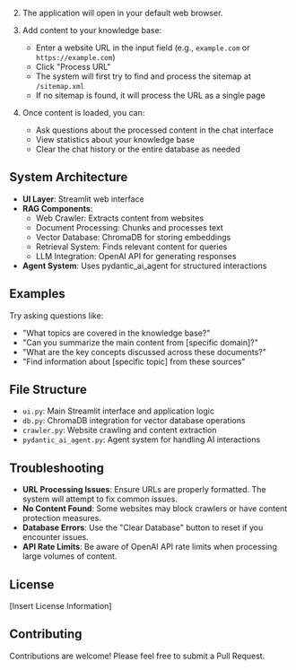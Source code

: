 

2. The application will open in your default web browser.

3. Add content to your knowledge base:
   - Enter a website URL in the input field (e.g., `example.com` or `https://example.com`)
   - Click "Process URL"
   - The system will first try to find and process the sitemap at `/sitemap.xml`
   - If no sitemap is found, it will process the URL as a single page

4. Once content is loaded, you can:
   - Ask questions about the processed content in the chat interface
   - View statistics about your knowledge base
   - Clear the chat history or the entire database as needed

## System Architecture

- **UI Layer**: Streamlit web interface
- **RAG Components**:
  - Web Crawler: Extracts content from websites
  - Document Processing: Chunks and processes text
  - Vector Database: ChromaDB for storing embeddings
  - Retrieval System: Finds relevant content for queries
  - LLM Integration: OpenAI API for generating responses
- **Agent System**: Uses pydantic_ai_agent for structured interactions

## Examples

Try asking questions like:
- "What topics are covered in the knowledge base?"
- "Can you summarize the main content from [specific domain]?"
- "What are the key concepts discussed across these documents?"
- "Find information about [specific topic] from these sources"

## File Structure

- `ui.py`: Main Streamlit interface and application logic
- `db.py`: ChromaDB integration for vector database operations
- `crawler.py`: Website crawling and content extraction
- `pydantic_ai_agent.py`: Agent system for handling AI interactions

## Troubleshooting

- **URL Processing Issues**: Ensure URLs are properly formatted. The system will attempt to fix common issues.
- **No Content Found**: Some websites may block crawlers or have content protection measures.
- **Database Errors**: Use the "Clear Database" button to reset if you encounter issues.
- **API Rate Limits**: Be aware of OpenAI API rate limits when processing large volumes of content.

## License

[Insert License Information]

## Contributing

Contributions are welcome! Please feel free to submit a Pull Request.
